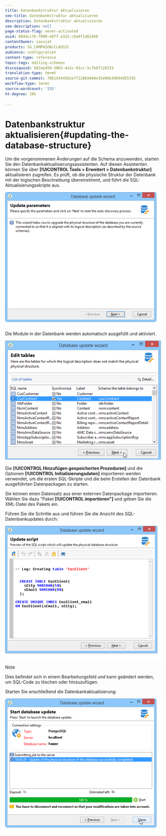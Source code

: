 ```yaml
---
title: Datenbankstruktur aktualisieren
seo-title: Datenbankstruktur aktualisieren
description: Datenbankstruktur aktualisieren
seo-description: null
page-status-flag: never-activated
uuid: 084dcc7b-f890-4dff-a322-c9a8f1d614b8
contentOwner: sauviat
products: SG_CAMPAIGN/CLASSIC
audience: configuration
content-type: reference
topic-tags: editing-schemas
discoiquuid: b82ae459-30b5-4a1c-91cc-5c7b8f128333
translation-type: tm+mt
source-git-commit: 70b143445b2e77128b9404e35d96b39694d55335
workflow-type: tm+mt
source-wordcount: '155'
ht-degree: 10%

---
```



# Datenbankstruktur aktualisieren{#updating-the-database-structure}

Um die vorgenommenen Änderungen auf die Schema anzuwenden, starten Sie den Datenbankaktualisierungsassistenten. Auf diesen Assistenten können Sie über **[!UICONTROL Tools > Erweitert > Datenbankstruktur]** aktualisieren zugreifen. Es prüft, ob die physische Struktur der Datenbank mit der logischen Beschreibung übereinstimmt, und führt die SQL-Aktualisierungsskripte aus.

![](assets/d_ncs_integration_schema_update.png)

Die Module in der Datenbank werden automatisch ausgefüllt und aktiviert.

![](assets/d_ncs_integration_schema_update_select.png)

Die **[!UICONTROL Hinzufügen gespeicherten Prozeduren]** und die Optionen **[!UICONTROL Initialisierungsdaten]** importieren werden verwendet, um die ersten SQL-Skripte und die beim Erstellen der Datenbank ausgeführten Datenpackagen zu starten.

Sie können einen Datensatz aus einer externen Datenpackage importieren. Wählen Sie dazu &quot;Paket **[!UICONTROL importieren&quot;]** und geben Sie die XML-Datei des Pakets ein.

Führen Sie die Schritte aus und führen Sie die Ansicht des SQL-Datenbankupdates durch:

![](assets/d_ncs_integration_schema_update2.png)

>[!NOTE]
>
>Dies befindet sich in einem Bearbeitungsfeld und kann geändert werden, um SQL-Code zu löschen oder hinzuzufügen.

Starten Sie anschließend die Datenbankaktualisierung:

![](assets/d_ncs_integration_schema_update3.png)

